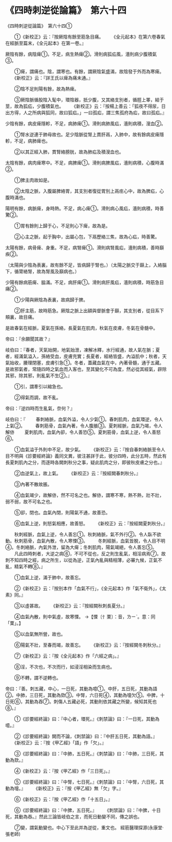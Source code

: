 # 《四時刺逆從論篇》　第六十四




《四時刺逆從論篇》　第六十四①


　　①《新校正》云：『按厥陰有餘至筋急目痛。
　　《全元起本》在第六卷春氣在經脈至篇末，《全元起本》在第一卷。』


厥陰有餘，病陰痺①。不足，病生熱痺②。滑則病狐疝風，濇則病少腹積氣③。


　　①痺，謂痛也。陰，謂寒也。有餘，謂厥陰氣盛滿，故陰發于外而為寒痺。
　　《新校正》云：『詳王氏以痺為痛未通。』


　　②陰不足則陽有餘，故為熱痺。


　　③厥陰脈循股陰入髦中，環陰器，扺少腹，又其絡支別者，循脛上睪，結于莖，故為狐疝，少腹積氣也。
　　《新校正》云：『按楊上善云：「狐夜不得尿，日出方得，人之所病與狐同，故曰狐疝。」一曰孤疝，謂三焦孤府為疝，故曰孤疝。』


少陰有餘，病皮痺隱軫，不足，病肺痺①。滑則病肺風疝，濇則病積，溲血②。


　　①腎水逆連于肺母故也。足少陰脈從腎上貫肝鬲，入肺中，故有餘病皮痺隱軫，不足，病肺痺也。


　　②以其正經入肺，貫腎絡膀胱，故為肺疝及積溲血也。


太陰有餘，病肉痺寒中。不足，病脾痺①。滑則病脾風疝，濇則病積，心腹時滿②。


　　①脾主肉故如是。


　　②太陰之脈，入腹屬脾絡胃，其支別者復從胃別上鬲疰心中，故為脾疝，心腹時滿也。


陽明有餘，病脈痺，身時熱。不足，病心痺①。滑則病心風疝，濇則病積，時善驚②。


　　①胃有餘則上歸于心，不足則心下痺，故為是。


　　②心主之脈，起于胸中，出屬心包，下鬲歷絡三焦，故為心疝，時善驚。


太陽有餘，病骨痺、身重。不足，病腎痺①。滑則病腎風疝，濇則病積，善時巔疾②。


（太陽與少陰為表裏，故有餘不足，皆病歸于腎也。）（太陽之脈交于巔上，入絡腦下，循膂絡腎，故為腎風及巔病也。）


少陽有餘病筋痺、脇滿。不足，病肝痺①。滑則病肝風疝，濇則病積，時筋急目痛②。


　　①少陽與厥陰為表裏，故病歸于脾。


　　②肝主筋，故時筋急。厥陰之脈上出額與督脈會于巔，其支別者，從目系下頰裏，故目痛。


是故春氣在經脈，夏氣在孫絡，長夏氣在肌肉，秋氣在皮膚，冬氣在骨髓中。


帝曰：『余願聞其故？』


岐伯曰：『春者，天氣始開，地氣始泄，凍解冰釋，水行經通，故人氣在脈；夏者，經滿氣溢入，孫絡受血，皮膚充實；長夏者，經絡皆盛，內溢肌中；秋者，天氣始收，腠理閉塞，皮膚引急①。冬者，蓋藏血氣在中，內著骨髓，通于五藏。是故邪氣者，常隨四時之氣血而入客也，至其變化不可為度，然必從其經氣，辟除其邪，除其邪，則亂氣不生②。』


　　①引，謂牽引以縮急也。


　　②得氣而調，故不亂。


帝曰：『逆四時而生亂氣，奈何？』


岐伯曰：『
　　春刺絡脈，血氣外溢，令人少氣①。春刺肌肉，血氣環逆，令人上氣②。
　　春刺筋骨，血氣內著，令人腹脹③。夏刺經脈，血氣乃竭，令人解㑊
　　夏刺肌肉，血氣內卻，令人善恐⑤。夏刺筋骨，血氣上逆，令人善怒⑥。


　　①血氣溢于外則中不足，故少氣。
　　《新校正》云：『按自春刺絡脈至令人目不明與《診要經終論》義同文異，彼注甚詳于此，彼分四時，此分五時，然此有長夏刺肌內之分，而逐時各闕刺秋分之事，疑此肌肉之分，即彼秋皮膚之分也。』


　　②血逆氣上，故上氣。
　　《新校正》云：『按經闕春刺秋分。』


　　③內著不散故脹。


　　④血氣竭少，故解㑊，然不可名之也。解㑊，謂寒不寒，熱不熱，壯不壯，弱不弱，故不可名之也。


　　⑤卻，閉也。血氣內閉，則陽氣不通，故善恐。


　　⑥血氣上逆，則怒氣相應，故善怒。
　　《新校正》云：『按經闕夏刺秋分。』


　　秋刺經脈，血氣上逆，令人善忘①。秋刺絡脈，氣不外行②。令人臥不欲動。秋刺筋骨，血氣內散，令人寒慄③。
　　冬刺經脈，血氣皆脫，令人目不明④。冬刺絡脈，內氣外泄，留為大痺；冬刺肌肉，陽氣竭絕，令人善忘⑤。
　　凡此四時刺者，大逆之病⑥，不可不從也，反之則生亂氣，相淫病焉⑦。故刺不知四時之經，病之所生，以從為逆，正氣內亂與精相薄，必審九候，正氣不亂，精氣不轉⑧。』


　　①血氣上逆，滿于肺中，故善忘。


　　②《新校正》云：『按別本作「血氣不行」，《全元起本》作「氣不衛外」，《太素》同。』


　　③以虛甚故。
　　《新校正》云：『按經闕秋刺長夏分。』


　　④血氣內散，則中氣虛，故寒慄。
→【慄〔忄栗〕：音，ㄌㄧˋ。意：同「栗」。】


　　⑤以血氣無所營，故也。


　　⑥陽氣不壯，至春而竭，故善忘。
　　《新校正》云：『按經闕冬刺秋分。』


　　⑦《新校正》云：『按《全元起本》作「六經之病」。』


　　⑧淫，不次也，不次而行，如浸淫相染而生病也。


　　⑨不轉，謂不逆轉也。


帝曰：『善。刺五藏，中心，一日死，其動為噫①。中肝，五日死，其動為語②。中肺，三日死，其動為欬③。中腎，六日死④，其動為嚏欠⑤。中脾，十日死⑥，其動為吞⑦。刺傷人五藏必死，其動則依其藏之所變，候知其死也⑧。』


　　①《診要經終論》曰：『中心者，環死。』《刺禁論》曰：『一日死，其動為噫。』


　　②《診要經終論》闕而不論，《刺禁論》曰：『中肝五日死，其動為語。』
　　《新校正》云：『按《甲乙經》「語」作「欠」。』


　　③《診要經終論》曰：『中肺，五日死。』《刺禁論》曰：『中肺，三日死，其動為欬。』


　　④《新校正》云：『按《甲乙經》作「三日死」。』


　　⑤《診要經終論》曰：『中腎，七日死。』《刺禁論》曰：『中腎，六日死，其動為嚏。』
　　《新校正》云：『按《甲乙經》無「欠」字。』


　　⑥《新校正》云：『按《甲乙經》作「十五日」。』


　　⑥《診要經終論》曰：『中脾，五日死。』
　　《刺禁論》曰：『中脾，十日死，其動為吞。』然此三論皆岐伯之言，而死日動變不同，傳之誤也。


　　⑦變，謂氣動變也。中心下至此并為逆從，重文也。
經筋醫理探源(永康堂‧張老師)
             


